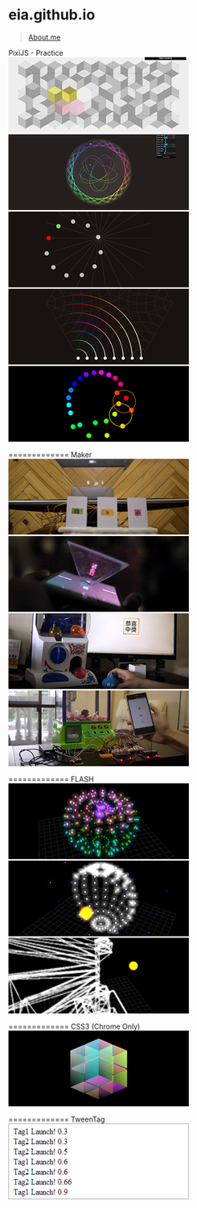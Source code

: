 eia.github.io
=============
> [About.me](http:about.me/eia) <br/>


PixiJS - Practice <br/>
[![alt](pixijs/170329/demo_359x150.jpg)](http://eia.github.io/pixijs/170329/)
[![alt](pixijs/170320/demo_359x150.jpg)](http://eia.github.io/pixijs/170320/)
[![alt](pixijs/170317/demo_359x150.jpg)](http://eia.github.io/pixijs/170317/)
[![alt](pixijs/160913/demo_359x150.jpg)](http://eia.github.io/pixijs/160913/)
[![alt](pixijs/160906/demo_359x150.jpg)](http://eia.github.io/pixijs/160906/)

=============
Maker <br/>
[![alt](demo/160406/demo_359x150.jpg)](http://eia.github.io/demo/160406/)
[![alt](demo/160224/demo_359x150.jpg)](http://eia.github.io/demo/160224/)
[![alt](demo/150805/demo_359x150.jpg)](http://eia.github.io/demo/150805/)
[![alt](demo/150525/demo_359x150.jpg)](http://eia.github.io/demo/150525/)

=============
FLASH <br/>
[![alt](demo/130822/demo_359x150.jpg)](http://eia.github.io/demo/130822/)
[![alt](demo/130823/demo_359x150.jpg)](http://eia.github.io/demo/130823/)
[![alt](demo/130824/demo_359x150.jpg)](http://eia.github.io/demo/130824/)

=============
CSS3 (Chrome Only) <br/>
[![alt](demo/131203/demo_359x150.jpg)](http://eia.github.io/demo/131203/lv11.html)

=============
TweenTag <br/>
[![alt](demo/140819/demo_359x150.jpg)](http://eia.github.io/demo/140819/demo.html)